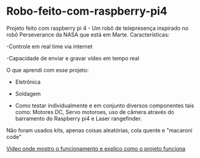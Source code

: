 # Robo-feito-com-raspberry-pi4
Projeto feito com raspberry pi 4 - Um robô de telepresença inspirado no robô Perseverance da NASA que está em Marte.
Características:

-Controle em real time via internet

-Capacidade de enviar e gravar vídeo em tempo real

O que aprendi com esse projeto:
* Eletrônica

* Soldagem

* Como testar individualmente e em conjunto diversos componentes tais como:
Motores DC, Servo motoroes, uso de câmera através do barramento do Raspberry pi4 e
Laser rangefinder.

Não foram usados kits, apenas coisas aleatórias, cola quente e "macaroni code"

[Vídeo onde mostro o funcionamento e explico como o projeto funciona](https://www.youtube.com/watch?v=jw4dmACfz48)

